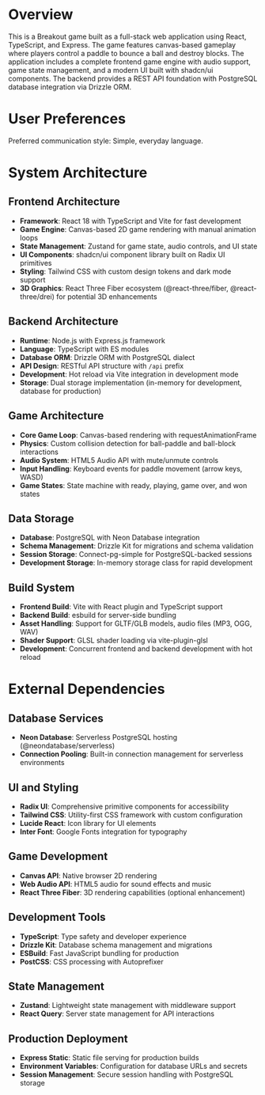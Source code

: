 # Overview

This is a Breakout game built as a full-stack web application using React, TypeScript, and Express. The game features canvas-based gameplay where players control a paddle to bounce a ball and destroy blocks. The application includes a complete frontend game engine with audio support, game state management, and a modern UI built with shadcn/ui components. The backend provides a REST API foundation with PostgreSQL database integration via Drizzle ORM.

# User Preferences

Preferred communication style: Simple, everyday language.

# System Architecture

## Frontend Architecture
- **Framework**: React 18 with TypeScript and Vite for fast development
- **Game Engine**: Canvas-based 2D game rendering with manual animation loops
- **State Management**: Zustand for game state, audio controls, and UI state
- **UI Components**: shadcn/ui component library built on Radix UI primitives
- **Styling**: Tailwind CSS with custom design tokens and dark mode support
- **3D Graphics**: React Three Fiber ecosystem (@react-three/fiber, @react-three/drei) for potential 3D enhancements

## Backend Architecture
- **Runtime**: Node.js with Express.js framework
- **Language**: TypeScript with ES modules
- **Database ORM**: Drizzle ORM with PostgreSQL dialect
- **API Design**: RESTful API structure with `/api` prefix
- **Development**: Hot reload via Vite integration in development mode
- **Storage**: Dual storage implementation (in-memory for development, database for production)

## Game Architecture
- **Core Game Loop**: Canvas-based rendering with requestAnimationFrame
- **Physics**: Custom collision detection for ball-paddle and ball-block interactions
- **Audio System**: HTML5 Audio API with mute/unmute controls
- **Input Handling**: Keyboard events for paddle movement (arrow keys, WASD)
- **Game States**: State machine with ready, playing, game over, and won states

## Data Storage
- **Database**: PostgreSQL with Neon Database integration
- **Schema Management**: Drizzle Kit for migrations and schema validation
- **Session Storage**: Connect-pg-simple for PostgreSQL-backed sessions
- **Development Storage**: In-memory storage class for rapid development

## Build System
- **Frontend Build**: Vite with React plugin and TypeScript support
- **Backend Build**: esbuild for server-side bundling
- **Asset Handling**: Support for GLTF/GLB models, audio files (MP3, OGG, WAV)
- **Shader Support**: GLSL shader loading via vite-plugin-glsl
- **Development**: Concurrent frontend and backend development with hot reload

# External Dependencies

## Database Services
- **Neon Database**: Serverless PostgreSQL hosting (@neondatabase/serverless)
- **Connection Pooling**: Built-in connection management for serverless environments

## UI and Styling
- **Radix UI**: Comprehensive primitive components for accessibility
- **Tailwind CSS**: Utility-first CSS framework with custom configuration
- **Lucide React**: Icon library for UI elements
- **Inter Font**: Google Fonts integration for typography

## Game Development
- **Canvas API**: Native browser 2D rendering
- **Web Audio API**: HTML5 audio for sound effects and music
- **React Three Fiber**: 3D rendering capabilities (optional enhancement)

## Development Tools
- **TypeScript**: Type safety and developer experience
- **Drizzle Kit**: Database schema management and migrations
- **ESBuild**: Fast JavaScript bundling for production
- **PostCSS**: CSS processing with Autoprefixer

## State Management
- **Zustand**: Lightweight state management with middleware support
- **React Query**: Server state management for API interactions

## Production Deployment
- **Express Static**: Static file serving for production builds
- **Environment Variables**: Configuration for database URLs and secrets
- **Session Management**: Secure session handling with PostgreSQL storage